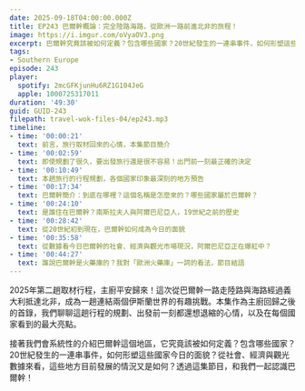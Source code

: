 ```yaml
---
date: 2025-09-18T04:00:00.000Z
title: EP243 巴爾幹概論：完全陸路海路，從歐洲一路前進北非的旅程！
image: https://i.imgur.com/oVyaOV3.png
excerpt: 巴爾幹究竟該被如何定義？包含哪些國家？20世紀發生的一連串事件，如何形塑這些國家今日的面貌？從社會、經濟與觀光數據來看，這些地方目前發展的情況又是如何？透過這集節目，和我們一起認識巴爾幹！
tags:
- Southern Europe
episode: 243
player:
  spotify: 2mcGFKjunHu6RZ1G104JeG
  apple: 1000725317011
duration: '49:30'
guid: GUID-243
filepath: travel-wok-files-04/ep243.mp3
timeline:
- time: '00:00:21'
  text: 前言，旅行取材回來的心情，本集節目簡介
- time: '00:02:59'
  text: 即使規劃了很久，要出發旅行還是很不容易！出門前一刻最正確的決定
- time: '00:10:49'
  text: 本趟旅行的行程規劃，各個國家印象最深刻的地方預告
- time: '00:17:34'
  text: 巴爾幹簡介：到底在哪裡？這個名稱是怎麼來的？哪些國家屬於巴爾幹？
- time: '00:24:10'
  text: 是誰住在巴爾幹？南斯拉夫人與阿爾巴尼亞人，19世紀之前的歷史
- time: '00:28:42'
  text: 從20世紀初到現在，巴爾幹如何成為今日的面貌
- time: '00:35:58'
  text: 從數據看今日巴爾幹的社會、經濟與觀光市場現況，阿爾巴尼亞正在爆紅中？
- time: '00:44:27'
  text: 誰說巴爾幹是火藥庫的？我對「歐洲火藥庫」一詞的看法，節目結語
---
```

2025年第二趟取材行程，主廚平安歸來！這次從巴爾幹一路走陸路與海路經過義大利抵達北非，成為一趟連結兩個伊斯蘭世界的有趣挑戰。本集作為主廚回歸之後的首錄，我們聊聊這趟行程的規劃、出發前一刻都還想退縮的心情，以及在每個國家看到的最大亮點。

接著我們會系統性的介紹巴爾幹這個地區，它究竟該被如何定義？包含哪些國家？20世紀發生的一連串事件，如何形塑這些國家今日的面貌？從社會、經濟與觀光數據來看，這些地方目前發展的情況又是如何？透過這集節目，和我們一起認識巴爾幹！